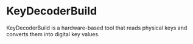 # KeyDecoderBuild
KeyDecoderBuild is a hardware-based tool that reads physical keys and converts them into digital key values.

